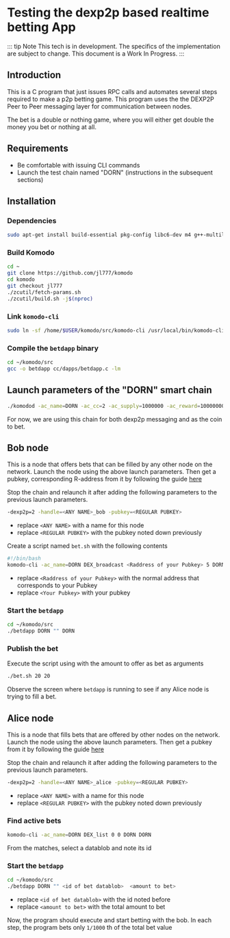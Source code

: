 # Testing the dexp2p based realtime betting App

::: tip Note
This tech is in development. The specifics of the implementation are subject to change. This document is a Work In Progress.
:::

## Introduction

This is a C program that just issues RPC calls and automates several steps required to make a p2p betting game. This program uses the the DEXP2P Peer to Peer messaging layer for communication between nodes.

The bet is a double or nothing game, where you will either get double the money you bet or nothing at all.

## Requirements

- Be comfortable with issuing CLI commands
- Launch the test chain named "DORN" (instructions in the subsequent sections)

## Installation

### Dependencies

```bash
sudo apt-get install build-essential pkg-config libc6-dev m4 g++-multilib autoconf libtool ncurses-dev unzip git python python-zmq zlib1g-dev wget curl bsdmainutils automake cmake clang ntp ntpdate nano -y
```

### Build Komodo

```bash
cd ~
git clone https://github.com/jl777/komodo
cd komodo
git checkout jl777
./zcutil/fetch-params.sh
./zcutil/build.sh -j$(nproc)
```

### Link `komodo-cli`

```bash
sudo ln -sf /home/$USER/komodo/src/komodo-cli /usr/local/bin/komodo-cli
```

### Compile the `betdapp` binary

```bash
cd ~/komodo/src
gcc -o betdapp cc/dapps/betdapp.c -lm
```

## Launch parameters of the "DORN" smart chain

```bash
./komodod -ac_name=DORN -ac_cc=2 -ac_supply=1000000 -ac_reward=100000000 -addnode=136.243.58.134
```

For now, we are using this chain for both dexp2p messaging and as the coin to bet.

## Bob node

This is a node that offers bets that can be filled by any other node on the network. Launch the node using the above launch parameters. Then get a pubkey, corresponding R-address from it by following the guide [here](./get-new-pubkey)  

Stop the chain and relaunch it after adding the following parameters to the previous launch parameters.

```bash
-dexp2p=2 -handle=<ANY NAME>_bob -pubkey=<REGULAR PUBKEY>
```

- replace `<ANY NAME>` with a name for this node 
- replace `<REGULAR PUBKEY>` with the pubkey noted down previously

Create a script named `bet.sh` with the following contents

```bash
#!/bin/bash
komodo-cli -ac_name=DORN DEX_broadcast <Raddress of your Pubkey> 5 DORN DORN <Your Pubkey> $1 $2
```

- replace `<Raddress of your Pubkey>` with the normal address that corresponds to your Pubkey
- replace `<Your Pubkey>` with your pubkey

### Start the `betdapp`

```bash
cd ~/komodo/src
./betdapp DORN "" DORN
```

### Publish the bet

Execute the script using with the amount to offer as bet as arguments

```bash
./bet.sh 20 20
```

Observe the screen where `betdapp` is running to see if any Alice node is trying to fill a bet.

## Alice node

This is a node that fills bets that are offered by other nodes on the network. Launch the node using the above launch parameters. Then get a pubkey from it by following the guide [here](./get-new-pubkey)  

Stop the chain and relaunch it after adding the following parameters to the previous launch parameters.

```bash
-dexp2p=2 -handle=<ANY NAME>_alice -pubkey=<REGULAR PUBKEY>
```

- replace `<ANY NAME>` with a name for this node 
- replace `<REGULAR PUBKEY>` with the pubkey noted down previously

### Find active bets

```bash
komodo-cli -ac_name=DORN DEX_list 0 0 DORN DORN
```

From the matches, select a datablob and note its id

### Start the `betdapp`

```bash
cd ~/komodo/src
./betdapp DORN "" <id of bet datablob>  <amount to bet>
```

- replace `<id of bet datablob>` with the id noted before
- replace `<amount to bet>` with the total amount to bet

Now, the program should execute and start betting with the bob. In each step, the program bets only `1/1000` th of the total bet value


